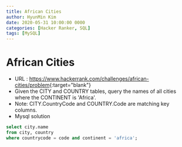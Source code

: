 ```yaml
---
title: African Cities
author: HyunMin Kim
date: 2020-05-31 10:00:00 0000
categories: [Hacker Ranker, SQL]
tags: [MySQL]
---
```


# African Cities

- URL : <https://www.hackerrank.com/challenges/african-cities/problem>{:target="blank"}
- Given the CITY and COUNTRY tables, query the names of all cities where the CONTINENT is 'Africa'.
- Note: CITY.CountryCode and COUNTRY.Code are matching key columns.
- Mysql solution

```sql
select city.name
from city, country
where countrycode = code and continent = 'africa';
```